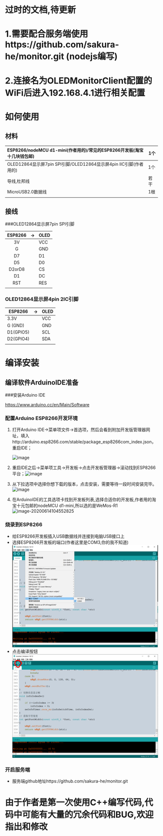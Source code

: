 # 过时的文档,待更新
# 1.需要配合服务端使用https://github.com/sakura-he/monitor.git (nodejs编写)
# 2.连接名为OLEDMonitorClient配置的WiFi后进入192.168.4.1进行相关配置


# 如何使用

## 材料 

| ESP8266/nodeMCU d1-mini(作者用的)/常见的ESP8266开发板(淘宝十几块钱包邮) | 1个  |
| :----------------------------------------------------------- | ---- |
| OLED12864显示屏7pin SPI引脚/OLED12864显示屏4pin IIC引脚(作者用的) | 1个  |
| 导线,杜邦线                                                  | 若干 |
| MicroUSB2.0数据线                                            | 1根  |
|                                                              |      |



## 接线

###OLED12864显示屏7pin SPI引脚

| ESP8266 | ->   | OLED |
| :-----: | ---- | ---- |
|   3V    |      | VCC  |
|    G    |      | GND  |
|   D7    |      | D1   |
|   D5    |      | D0   |
| D2orD8  |      | CS   |
|   D1    |      | DC   |
|   RST   |      | RES  |
|         |      |      |

### OLED12864显示屏4pin 2IC引脚

| ESP8266   | ->   | OLED |
| --------- | ---- | ---- |
| 3.3V      |      | VCC  |
| G (GND)   |      | GND  |
| D1(GPIO5) |      | SCL  |
| D2(GPIO4) |      | SDA  |
|           |      |      |
# 编译安装
## 编译软件ArduinoIDE准备

###安装Arduino IDE

https://www.arduino.cc/en/Main/Software

### 配置Arduino ESP8266开发环境

1. 打开Arduino IDE->菜单项文件->首选项，然后会看到附加开发版管理器网址，填入http://arduino.esp8266.com/stable/package_esp8266com_index.json，重启IDE；

    ![image](https://user-gold-cdn.xitu.io/2019/7/5/16bc05635876b018?imageView2/0/w/1280/h/960/format/webp/ignore-error/1)

2. 重启IDE之后->菜单项工具->开发板->点击开发板管理器->滚动找到ESP8266平台；![image](https://user-gold-cdn.xitu.io/2019/7/5/16bc0563a061af8a?imageView2/0/w/1280/h/960/format/webp/ignore-error/1)

3. 从下拉选项中选择你想下载的版本，点击安装，需要等待一段时间安装完毕。![image](https://user-gold-cdn.xitu.io/2019/7/5/16bc0563d681a2ad?imageView2/0/w/1280/h/960/format/webp/ignore-error/1)

4. 在ArduinoIDE的工具选项卡找到开发板列表,选择合适你的开发板,作者用的淘宝十元包邮的nodeMCU d1-mini,所以选的是WeMos-R1![image-20200614104552825](C:%5CUsers%5Csakura%5CAppData%5CRoaming%5CTypora%5Ctypora-user-images%5Cimage-20200614104552825.png)


### 烧录到ESP8266

- 给ESP8266开发板插入USB数据线并连接到电脑USB接口上
- 选择ESP8266开发板的端口(作者这里是COM3,你的我不知道)![image-20200614105732800](https://github.com/sakura-he/OLEDMonitorClient/blob/master/img/image-20200614105732800.png)
- 点击编译按钮![image-20200614105553105](https://github.com/sakura-he/OLEDMonitorClient/blob/master/img/image-20200614105553105.png)

### 开启服务端

- 服务端github地址https://github.com/sakura-he/monitor.git
# 由于作者是第一次使用C++编写代码,代码中可能有大量的冗余代码和BUG,欢迎指出和修改

